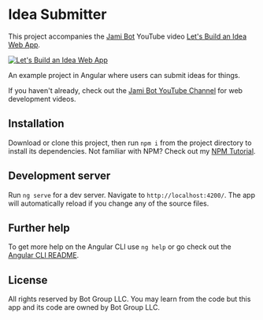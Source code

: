 # Idea Submitter

This project accompanies the [Jami Bot](https://jamibot.com) YouTube video [Let's Build an Idea Web App](https://youtu.be/20kFiZF-x7U).

[![Let's Build an Idea Web App](https://img.youtube.com/vi/20kFiZF-x7U/0.jpg)](https://youtu.be/20kFiZF-x7U)

An example project in Angular where users can submit ideas for things.

If you haven't already, check out the [Jami Bot YouTube Channel](https://youtube.com/c/JamiBot) for web development videos.

## Installation

Download or clone this project, then run `npm i` from the project directory to install its dependencies. Not familiar with NPM? Check out my [NPM Tutorial](https://www.youtube.com/watch?v=mzs-N5hXGuQ).

## Development server

Run `ng serve` for a dev server. Navigate to `http://localhost:4200/`. The app will automatically reload if you change any of the source files.

## Further help

To get more help on the Angular CLI use `ng help` or go check out the [Angular CLI README](https://github.com/angular/angular-cli/blob/master/README.md).

## License

All rights reserved by Bot Group LLC. You may learn from the code but this app and its code are owned by Bot Group LLC.
